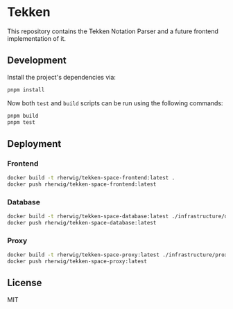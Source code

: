 # Tekken

This repository contains the Tekken Notation Parser and a future frontend implementation of it.

## Development

Install the project's dependencies via:

```bash
pnpm install
```

Now both `test` and `build` scripts can be run using the following commands:
```bash
pnpm build
pnpm test
```

## Deployment

### Frontend
```bash
docker build -t rherwig/tekken-space-frontend:latest .
docker push rherwig/tekken-space-frontend:latest
```

### Database
```bash
docker build -t rherwig/tekken-space-database:latest ./infrastructure/database
docker push rherwig/tekken-space-database:latest
```

### Proxy
```bash
docker build -t rherwig/tekken-space-proxy:latest ./infrastructure/proxy
docker push rherwig/tekken-space-proxy:latest
```

## License
MIT
